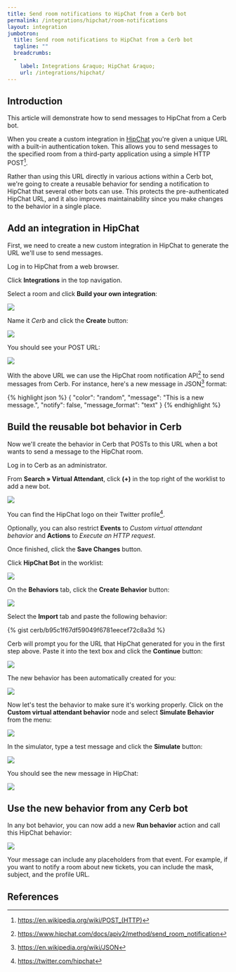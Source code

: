 ```yaml
---
title: Send room notifications to HipChat from a Cerb bot
permalink: /integrations/hipchat/room-notifications
layout: integration
jumbotron:
  title: Send room notifications to HipChat from a Cerb bot
  tagline: ""
  breadcrumbs:
  -
    label: Integrations &raquo; HipChat &raquo;
    url: /integrations/hipchat/
---
```


## Introduction

This article will demonstrate how to send messages to HipChat from a Cerb bot.

When you create a custom integration in [HipChat](https://hipchat.com) you're given a unique URL with a built-in authentication token. This allows you to send messages to the specified room from a third-party application using a simple HTTP POST[^http-post].

Rather than using this URL directly in various actions within a Cerb bot, we're going to create a reusable behavior for sending a notification to HipChat that several other bots can use.  This protects the pre-authenticated HipChat URL, and it also improves maintainability since you make changes to the behavior in a single place.

## Add an integration in HipChat

First, we need to create a new custom integration in HipChat to generate the URL we'll use to send messages.

Log in to HipChat from a web browser.

Click **Integrations** in the top navigation.

Select a room and click **Build your own integration**:

<div class="cerb-screenshot">
<img src="/assets/images/integrations/hipchat/room-notifications/create-integration.png" class="screenshot">
</div>

Name it _Cerb_ and click the **Create** button:

<div class="cerb-screenshot">
<img src="/assets/images/integrations/hipchat/room-notifications/name-integration.png" class="screenshot">
</div>

You should see your POST URL:

<div class="cerb-screenshot">
<img src="/assets/images/integrations/hipchat/room-notifications/post-url.png" class="screenshot">
</div>

With the above URL we can use the HipChat room notification API[^hipchat-notify-api] to send messages from Cerb.  For instance, here's a new message in JSON[^json] format:

{% highlight json %}
{
    "color": "random",
    "message": "This is a new message.",
    "notify": false,
    "message_format": "text"
}
{% endhighlight %}

## Build the reusable bot behavior in Cerb

Now we'll create the behavior in Cerb that POSTs to this URL when a bot wants to send a message to the HipChat room.

Log in to Cerb as an administrator.

From **Search &raquo; Virtual Attendant**, click **(+)** in the top right of the worklist to add a new bot.

<div class="cerb-screenshot">
<img src="/assets/images/integrations/hipchat/room-notifications/cerb-new-bot.png" class="screenshot">
</div>

You can find the HipChat logo on their Twitter profile[^hipchat-twitter].

Optionally, you can also restrict **Events** to _Custom virtual attendant behavior_ and **Actions** to _Execute an HTTP request_.

Once finished, click the **Save Changes** button.

Click **HipChat Bot** in the worklist:

<div class="cerb-screenshot">
<img src="/assets/images/integrations/hipchat/room-notifications/cerb-bot-worklist.png" class="screenshot">
</div>

On the **Behaviors** tab, click the **Create Behavior** button:

<div class="cerb-screenshot">
<img src="/assets/images/integrations/hipchat/room-notifications/cerb-new-behavior.png" class="screenshot">
</div>

Select the **Import** tab and paste the following behavior:

{% gist cerb/b95c1f67df59049f6781eecef72c8a3d %}

Cerb will prompt you for the URL that HipChat generated for you in the first step above.  Paste it into the text box and click the **Continue** button:

<div class="cerb-screenshot">
<img src="/assets/images/integrations/hipchat/room-notifications/cerb-behavior-import.png" class="screenshot">
</div>

The new behavior has been automatically created for you:

<div class="cerb-screenshot">
<img src="/assets/images/integrations/hipchat/room-notifications/cerb-behavior.png" class="screenshot">
</div>

Now let's test the behavior to make sure it's working properly. Click on the **Custom virtual attendant behavior** node and select **Simulate Behavior** from the menu:

<div class="cerb-screenshot">
<img src="/assets/images/integrations/hipchat/room-notifications/cerb-behavior-sim-menu.png" class="screenshot">
</div>

In the simulator, type a test message and click the **Simulate** button:

<div class="cerb-screenshot">
<img src="/assets/images/integrations/hipchat/room-notifications/cerb-behavior-sim.png" class="screenshot">
</div>

You should see the new message in HipChat:

<div class="cerb-screenshot">
<img src="/assets/images/integrations/hipchat/room-notifications/hipchat-new-message.png" class="screenshot">
</div>

## Use the new behavior from any Cerb bot

In any bot behavior, you can now add a new **Run behavior** action and call this HipChat behavior:

<div class="cerb-screenshot">
<img src="/assets/images/integrations/hipchat/room-notifications/cerb-run-behavior.png" class="screenshot">
</div>

Your message can include any placeholders from that event.  For example, if you want to notify a room about new tickets, you can include the mask, subject, and the profile URL.

## References

[^json]: <https://en.wikipedia.org/wiki/JSON>
[^http-post]: <https://en.wikipedia.org/wiki/POST_(HTTP)>
[^hipchat-notify-api]: <https://www.hipchat.com/docs/apiv2/method/send_room_notification>
[^hipchat-twitter]: <https://twitter.com/hipchat>